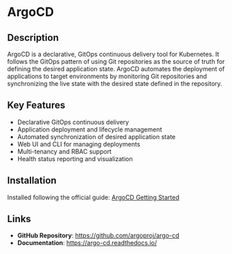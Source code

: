 # ArgoCD

## Description

ArgoCD is a declarative, GitOps continuous delivery tool for Kubernetes. It follows the GitOps pattern of using Git repositories as the source of truth for defining the desired application state. ArgoCD automates the deployment of applications to target environments by monitoring Git repositories and synchronizing the live state with the desired state defined in the repository.

## Key Features

- Declarative GitOps continuous delivery
- Application deployment and lifecycle management
- Automated synchronization of desired application state
- Web UI and CLI for managing deployments
- Multi-tenancy and RBAC support
- Health status reporting and visualization

## Installation

Installed following the official guide: [ArgoCD Getting Started](https://argo-cd.readthedocs.io/en/stable/getting_started/#1-install-argo-cd)

## Links

- **GitHub Repository**: https://github.com/argoproj/argo-cd
- **Documentation**: https://argo-cd.readthedocs.io/
